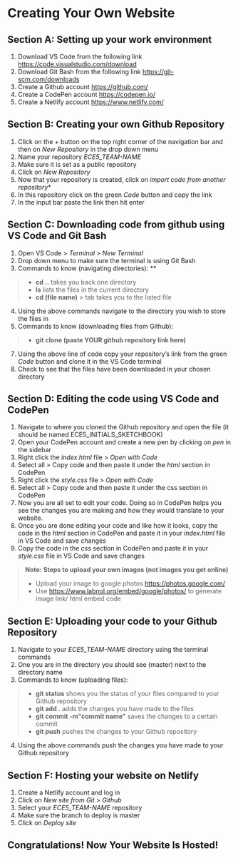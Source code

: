 # Creating Your Own Website 

## Section A: Setting up your work environment  
1. Download VS Code from the following link https://code.visualstudio.com/download 
2. Download Git Bash from the following link https://git-scm.com/downloads 
3. Create a Github account https://github.com/ 
4. Create a CodePen account https://codepen.io/ 
5. Create a Netlify account https://www.netlify.com/ 

## Section B: Creating your own Github Repository 
1. Click on the *+* button on the top right corner of the navigation bar and then on *New Repository* in the drop down menu
2. Name your repository *ECE5_TEAM-NAME* 
3. Make sure it is set as a public repository
4. Click on *New Repository*
5. Now that your repository is created, click on *import code from another repository**
6. In this repository click on the green *Code* button and copy the link 
8. In the input bar paste the link then hit enter

## Section C: Downloading code from github using VS Code and Git Bash
1. Open VS Code > *Terminal* > *New Terminal* 
2. Drop down menu to make sure the terminal is using Git Bash 
3. Commands to know (navigating directories): ** 
 > - **cd ..** takes you back one directory
 > - **ls** lists the files in the current directory 
 > - **cd (file name)** > tab takes you to the listed file
4. Using the above commands navigate to the directory you wish to store the files in
5. Commands to know (downloading files from Github):
 > - **git clone (paste YOUR github repository link here)**
7. Using the above line of code copy your repository’s link from the green *Code* button and clone it in the VS Code terminal 
8. Check to see that the files have been downloaded in your chosen directory

## Section D: Editing the code using VS Code and CodePen
1. Navigate to where you cloned the Github repository and open the file (it should be named ECE5_INITIALS_SKETCHBOOK)
2. Open your CodePen account and create a new pen by clicking on *pen* in the sidebar
3. Right click the *index.html* file > *Open with Code* 
4. Select all > Copy code and then paste it under the *html* section in CodePen
5. Right click the *style.css* file > *Open with Code* 
6. Select all > Copy code and then paste it under the css section in CodePen
7. Now you are all set to edit your code. Doing so in CodePen helps you see the changes you are making and how they would translate to your website.
8. Once you are done editing your code and like how it looks, copy the code in the *html* section in CodePen and paste it in your *index.html* file in VS Code and save changes
9. Copy the code in the *css* section in CodePen and paste it in your *style.css* file in VS Code and save changes

> **Note: Steps to upload your own images (not images you get online)**
> - Upload your image to google photos https://photos.google.com/ 
> - Use https://www.labnol.org/embed/google/photos/ to generate image link/ html embed code

## Section E: Uploading your code to your Github Repository 
1. Navigate to your *ECE5_TEAM-NAME* directory using the terminal commands
2. One you are in the directory you should see (master) next to the directory name
3. Commands to know (uploading files):
 > - **git status** shows you the status of your files compared to your Github repository
 > - **git add .** adds the changes you have made to the files
 > - **git commit -m"commit name"** saves the changes to a certain commit
 > - **git push** pushes the changes to your Github repository
4. Using the above commands push the changes you have made to your Github repository

## Section F: Hosting your website on Netlify
1. Create a Netlify account and log in
2. Click on *New site from Git* > *Github*
3. Select your *ECE5_TEAM-NAME* repository 
4. Make sure the branch to deploy is master
5. Click on *Deploy site* 

## Congratulations! Now Your Website Is Hosted!

